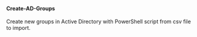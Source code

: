 #### Create-AD-Groups

Create new groups in Active Directory with PowerShell script from csv file to import.